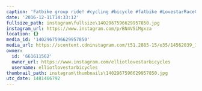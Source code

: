 ```yaml
---
caption: 'Fatbike group ride! #cycling #bicycle #fatbike #LovestarRaceClub'
date: '2016-12-11T14:33:12'
fullsize_path: instagram\fullsize\1402967596629957850.jpg
instagram_url: https://www.instagram.com/p/BN4V5iMgxza
location: {}
media_id: '1402967596629957850'
media_url: https://scontent.cdninstagram.com/t51.2885-15/e35/14562039_1051955984913853_4675458607666429952_n.jpg?ig_cache_key=MTQwMjk2NzU5NjYyOTk1Nzg1MA%3D%3D.2
owner:
  id: '661611562'
  owner_url: https://www.instagram.com/elliotlovestarbicycles
  username: elliotlovestarbicycles
thumbnail_path: instagram\thumbnails\1402967596629957850.jpg
utc_date: 1481466792
---
```

